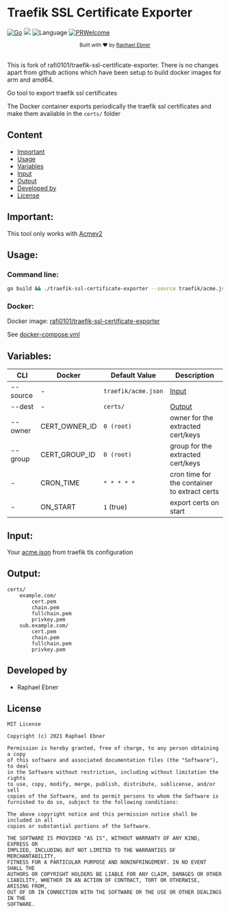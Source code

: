 # Traefik SSL Certificate Exporter
[![Go](https://github.com/rafi0101/traefik-ssl-certificate-exporter/actions/workflows/go.yml/badge.svg)](https://github.com/rafi0101/traefik-ssl-certificate-exporter/actions/workflows/go.yml)
![](https://img.shields.io/github/actions/workflow/status/the-drobe/traefik-ssl-certificate-exporter/latest-dockerbuild.yml?label=Latest%20Docker%20Build)
![Language](https://img.shields.io/badge/language-Golang-29BEB0.svg)
[![PRWelcome](https://img.shields.io/badge/PRs-welcome-brightgreen.svg)](https://github.com/rafi0101/traefik-ssl-certificate-exporter/pulls)
<div align="center">
  <sub>Built with ❤︎ by
  <a href="https://github.com/rafi0101">Raphael Ebner</a>
</div>
<br/>

This is fork of rafi0101/traefik-ssl-certificate-exporter. There is no changes apart from github actions which have been setup to build docker images for arm and amd64.
  
Go tool to export traefik ssl certificates

The Docker container exports periodically the traefik ssl certificates and make them available in the ```certs/``` folder

Content
-----------
* [Important](#Important)
* [Usage](#Usage)
* [Variables](#Variables)
* [Input](#Input)
* [Output](#Output)
* [Developed by](#Developed-by)
* [License](#License)

Important:
----------
This tool only works with [Acmev2](https://letsencrypt.org/docs/client-options/)

Usage:
----------

### Command line:
```bash
go build && ./traefik-ssl-certificate-exporter --source traefik/acme.json --dest certs/
```

### Docker:

Docker image: [rafi0101/traefik-ssl-certificate-exporter](https://hub.docker.com/r/rafi0101/traefik-ssl-certificate-exporter)

See [docker-compose.yml](docker-compose.yml)

Variables:
----------
| CLI      | Docker        | Default Value           | Description  |
| -------- | ------------- | ------------------------| --------|
| --source | -             | ```traefik/acme.json``` | [Input](#Input) |
| --dest   | -             | ```certs/```            | [Output](#Output) |
| --owner  | CERT_OWNER_ID | ```0 (root)```          | owner for the extracted cert/keys |
| --group  | CERT_GROUP_ID | ```0 (root)```          | group for the extracted cert/keys |
| -        | CRON_TIME     | ```* * * * *```         | cron time for the container to extract certs |
| -        | ON_START      | `1` (true)              | export certs on start |

Input:
----------
Your [acme.json](https://doc.traefik.io/traefik/https/acme/) from traefik tls configuration


Output:
----------
```
certs/
    example.com/
        cert.pem
        chain.pem
        fullchain.pem
        privkey.pem
    sub.example.com/
        cert.pem
        chain.pem
        fullchain.pem
        privkey.pem
```

Developed by
----------

* Raphael Ebner


License
----------

    MIT License

    Copyright (c) 2021 Raphael Ebner

    Permission is hereby granted, free of charge, to any person obtaining a copy
    of this software and associated documentation files (the "Software"), to deal
    in the Software without restriction, including without limitation the rights
    to use, copy, modify, merge, publish, distribute, sublicense, and/or sell
    copies of the Software, and to permit persons to whom the Software is
    furnished to do so, subject to the following conditions:

    The above copyright notice and this permission notice shall be included in all
    copies or substantial portions of the Software.

    THE SOFTWARE IS PROVIDED "AS IS", WITHOUT WARRANTY OF ANY KIND, EXPRESS OR
    IMPLIED, INCLUDING BUT NOT LIMITED TO THE WARRANTIES OF MERCHANTABILITY,
    FITNESS FOR A PARTICULAR PURPOSE AND NONINFRINGEMENT. IN NO EVENT SHALL THE
    AUTHORS OR COPYRIGHT HOLDERS BE LIABLE FOR ANY CLAIM, DAMAGES OR OTHER
    LIABILITY, WHETHER IN AN ACTION OF CONTRACT, TORT OR OTHERWISE, ARISING FROM,
    OUT OF OR IN CONNECTION WITH THE SOFTWARE OR THE USE OR OTHER DEALINGS IN THE
    SOFTWARE.
